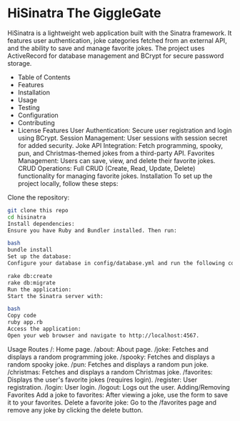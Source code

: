 # HiSinatra The GiggleGate

HiSinatra is a lightweight web application built with the Sinatra framework. It features user authentication, joke categories fetched from an external API, and the ability to save and manage favorite jokes. The project uses ActiveRecord for database management and BCrypt for secure password storage.

- Table of Contents
- Features
- Installation
- Usage
- Testing
- Configuration
- Contributing
- License
  Features
  User Authentication: Secure user registration and login using BCrypt.
  Session Management: User sessions with session secret for added security.
  Joke API Integration: Fetch programming, spooky, pun, and Christmas-themed jokes from a third-party API.
  Favorites Management: Users can save, view, and delete their favorite jokes.
  CRUD Operations: Full CRUD (Create, Read, Update, Delete) functionality for managing favorite jokes.
  Installation
  To set up the project locally, follow these steps:

Clone the repository:

```bash
git clone this repo
cd hisinatra
Install dependencies:
Ensure you have Ruby and Bundler installed. Then run:

bash
bundle install
Set up the database:
Configure your database in config/database.yml and run the following commands to set up the database:
```

```bash
rake db:create
rake db:migrate
Run the application:
Start the Sinatra server with:

bash
Copy code
ruby app.rb
Access the application:
Open your web browser and navigate to http://localhost:4567.
```

Usage
Routes
/: Home page.
/about: About page.
/joke: Fetches and displays a random programming joke.
/spooky: Fetches and displays a random spooky joke.
/pun: Fetches and displays a random pun joke.
/christmas: Fetches and displays a random Christmas joke.
/favorites: Displays the user's favorite jokes (requires login).
/register: User registration.
/login: User login.
/logout: Logs out the user.
Adding/Removing Favorites
Add a joke to favorites: After viewing a joke, use the form to save it to your favorites.
Delete a favorite joke: Go to the /favorites page and remove any joke by clicking the delete button.
